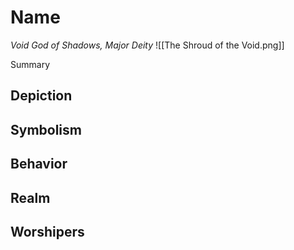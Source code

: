 # Name
*Void God of Shadows, Major Deity*
![[The Shroud of the Void.png]]

Summary

## Depiction

## Symbolism

## Behavior

## Realm

## Worshipers